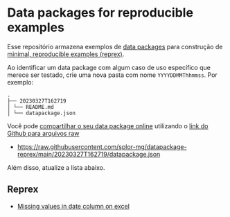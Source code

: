 # Data packages for reproducible examples

Esse repositório armazena exemplos de [data packages](https://specs.frictionlessdata.io/) para construção de [minimal, reproducible examples (reprex)](https://stackoverflow.com/help/minimal-reproducible-example).

Ao identificar um data package com algum caso de uso específico que merece ser testado, crie uma nova pasta com nome `YYYYDDMMThhmmss`. Por exemplo:

```
.
├── 20230327T162719
│ └── README.md
│ └── datapackage.json
```

Você pode [compartilhar o seu data package online](https://frictionlessdata.io/blog/2016/08/29/publish-online/) utilizando o [link do Github para arquivos raw](https://docs.github.com/en/repositories/working-with-files/using-files/viewing-a-file#viewing-or-copying-the-raw-file-content)

- <https://raw.githubusercontent.com/splor-mg/datapackage-reprex/main/20230327T162719/datapackage.json>

Além disso, atualize a lista abaixo.

## Reprex

- [Missing values in date column on excel](20230512T084359/)